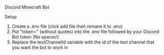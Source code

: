 Discord Minecraft Bot




Setup
   1. Create a .env file (click add file then remane it to .env)
   2. Put "token=" (without quotes) into the .env file followed by your Discord Bot token (No spaces!)
   3. Replace the textChannelId variable with the id of the text channel that you want the bot to work in
